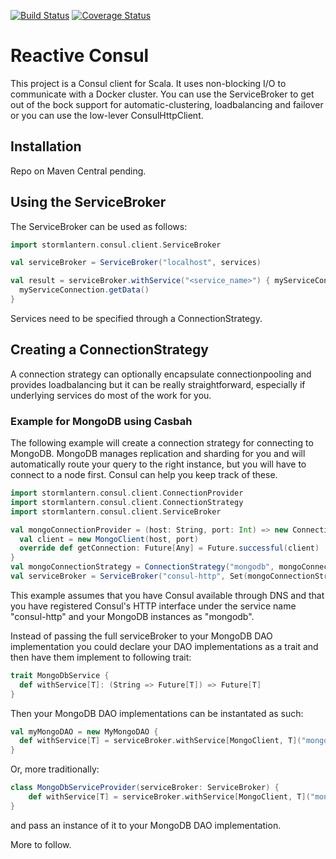 [![Build Status](https://travis-ci.org/dlouwers/reactive-consul.svg?branch=master)](https://travis-ci.org/dlouwers/reactive-consul)
[![Coverage Status](https://coveralls.io/repos/dlouwers/reactive-consul/badge.svg)](https://coveralls.io/r/dlouwers/reactive-consul)

# Reactive Consul
This project is a Consul client for Scala. It uses non-blocking I/O to communicate with a Docker cluster. You can use
the ServiceBroker to get out of the bock support for automatic-clustering, loadbalancing and failover or you can use
the low-lever ConsulHttpClient.

## Installation
Repo on Maven Central pending.

## Using the ServiceBroker
The ServiceBroker can be used as follows:

```scala
import stormlantern.consul.client.ServiceBroker

val serviceBroker = ServiceBroker("localhost", services)

val result = serviceBroker.withService("<service_name>") { myServiceConnection =>
  myServiceConnection.getData()
}
```

Services need to be specified through a ConnectionStrategy.

## Creating a ConnectionStrategy
A connection strategy can optionally encapsulate connectionpooling and provides loadbalancing but it can be really 
straightforward, especially if underlying services do most of the work for you. 

### Example for MongoDB using Casbah
The following example will create a 
connection strategy for connecting to MongoDB. MongoDB manages replication and sharding for you and will automatically
route your query to the right instance, but you will have to connect to a node first. Consul can help you keep track
of these.

```scala
import stormlantern.consul.client.ConnectionProvider
import stormlantern.consul.client.ConnectionStrategy
import stormlantern.consul.client.ServiceBroker

val mongoConnectionProvider = (host: String, port: Int) => new ConnectionProvider {
  val client = new MongoClient(host, port)
  override def getConnection: Future[Any] = Future.successful(client)
}
val mongoConnectionStrategy = ConnectionStrategy("mongodb", mongoConnectionProvider)
val serviceBroker = ServiceBroker("consul-http", Set(mongoConnectionStrategy))
```
This example assumes that you have Consul available through DNS and that you have registered Consul's HTTP interface
under the service name "consul-http" and your MongoDB instances as "mongodb".

Instead of passing the full serviceBroker to your MongoDB DAO implementation you could declare your DAO implementations
as a trait and then have them implement to following trait:
```scala
trait MongoDbService {  
  def withService[T]: (String => Future[T]) => Future[T] 
}
```
Then your MongoDB DAO implementations can be instantated as such:
```scala
val myMongoDAO = new MyMongoDAO {
  def withService[T] = serviceBroker.withService[MongoClient, T]("mongodb")     
}
```
Or, more traditionally:
```scala
class MongoDbServiceProvider(serviceBroker: ServiceBroker) {
    def withService[T] = serviceBroker.withService[MongoClient, T]("mongodb")
}
```
and pass an instance of it to your MongoDB DAO implementation.

More to follow.